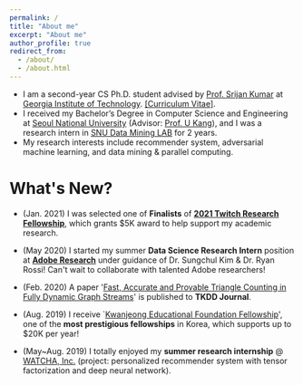 ```yaml
---
permalink: /
title: "About me"
excerpt: "About me"
author_profile: true
redirect_from: 
  - /about/
  - /about.html
---
```


* I am a second-year CS Ph.D. student advised by [Prof. Srijan Kumar](https://www.cc.gatech.edu/~srijan/) at [Georgia Institute of Technology](https://www.gatech.edu/). [[Curriculum Vitae]](https://github.com/sejoonoh/sejoonoh.github.io/blob/master/files/CV_Sejoon_Oh_Dec2020.pdf).
* I received my Bachelor’s Degree in Computer Science and Engineering at [Seoul National University](http://snu.ac.kr) (Advisor: [Prof. U Kang](https://datalab.snu.ac.kr/~ukang/)), and I was a research intern in [SNU Data Mining LAB](https://datalab.snu.ac.kr/) for 2 years.
* My research interests include recommender system, adversarial machine learning, and data mining & parallel computing.


# What's New?

* (Jan. 2021) I was selected one of **Finalists** of [**2021 Twitch Research Fellowship**](https://blog.twitch.tv/en/2021/01/07/introducing-our-2021-twitch-research-fellows/), which grants $5K award to help support my academic research.

* (May 2020) I started my summer **Data Science Research Intern** position at [**Adobe Research**](https://research.adobe.com/) under guidance of Dr. Sungchul Kim & Dr. Ryan Rossi! Can't wait to collaborate with talented Adobe researchers!

* (Feb. 2020) A paper '[Fast, Accurate and Provable Triangle Counting in Fully Dynamic Graph Streams](http://dmlab.kaist.ac.kr/~kijungs/papers/thinkdTKDD2020.pdf)' is published to **TKDD Journal**.

* (Aug. 2019) I receive `[Kwanjeong Educational Foundation Fellowship](http://en.ikef.or.kr/)', one of the **most prestigious fellowships** in Korea, which supports up to $20K  per year!

* (May~Aug. 2019) I totally enjoyed my **summer research internship** @ [WATCHA, Inc.](https://team.watcha.com/) (project: personalized recommender system with tensor factorization and deep neural network).
